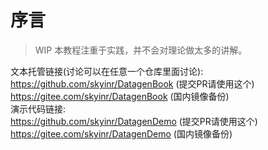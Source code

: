 # 序言

> WIP
本教程注重于实践，并不会对理论做太多的讲解。

文本托管链接(讨论可以在任意一个仓库里面讨论):\
<https://github.com/skyinr/DatagenBook> (提交PR请使用这个)\
<https://gitee.com/skyinr/DatagenBook> (国内镜像备份)\
演示代码链接: \
<https://github.com/skyinr/DatagenDemo> (提交PR请使用这个)\
<https://gitee.com/skyinr/DatagenDemo> (国内镜像备份)